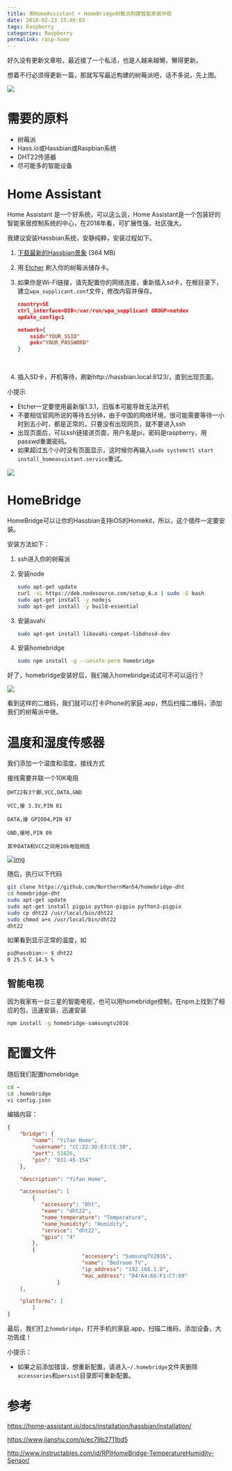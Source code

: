 ```yaml
---
title: 用HomeAssistant + HomeBridge树莓派构建智能家居中枢
date: 2018-02-23 15:45:03
tags: Raspberry
categories: Raspberry
permalink: rasp-home
---
```


 好久没有更新文章啦，最近接了一个私活，也是人越来越懒，懒得更新。

想着不行必须得更新一篇，那就写写最近构建的树莓派吧，话不多说，先上图。

![](/content/images/rasp-home/1.jpg)

# 需要的原料

* 树莓派
* Hass.io或Hassbian或Raspbian系统
* DHT22传感器
* 尽可能多的智能设备

# Home Assistant

Home Assistant 是一个好系统，可以这么说，Home Assistant是一个包装好的智能家居控制系统的中心，在2018年看，可扩展性强，社区强大。

我建议安装Hassbian系统，安静纯粹，安装过程如下。

1. [下载最新的Hassbian景象](https://github.com/home-assistant/pi-gen/releases/latest) (364 MB)

2. 用 [Etcher](https://etcher.io/) 刷入你的树莓派储存卡。

3. 如果你是Wi-Fi链接，请先配置你的网络连接，重新插入sd卡，在根目录下，建立`wpa_supplicant.conf`文件，修改内容并保存。

   ```json
   country=SE
   ctrl_interface=DIR=/var/run/wpa_supplicant GROUP=netdev
   update_config=1

   network={
       ssid="YOUR_SSID"
       psk="YOUR_PASSWORD"
   }
   ```

   ​

4. 插入SD卡，开机等待，刷新http://hassbian.local:8123/，直到出现页面。

小提示

* Etcher一定要使用最新版1.3.1，旧版本可能导致无法开机
* 不要相信官网所说的等待五分钟，由于中国的网络环境，很可能需要等待一小时到五小时，都是正常的，只要没有出现网页，就不要进入ssh
* 出现页面后，可以ssh链接进页面，用户名是pi，密码是raspberry，用passwd重置密码。
* 如果超过五个小时没有页面显示，这时候你再输入``sudo systemctl start install_homeassistant.service``重试。

![](/content/images/rasp-home/2.png)

# HomeBridge

HomeBridge可以让你的Hassbian支持iOS的Homekit，所以，这个插件一定要安装。

安装方法如下：

1. ssh进入你的树莓派

2. 安装node

   ```bash
   sudo apt-get update
   curl -sL https://deb.nodesource.com/setup_6.x | sudo -E bash 
   sudo apt-get install -y nodejs
   sudo apt-get install -y build-essential
   ```

3. 安装avahi

   ```bash
   sudo apt-get install libavahi-compat-libdnssd-dev
   ```

4. 安装homebridge

   ```bash
   sudo npm install -g --unsafe-perm homebridge
   ```

好了，homebridge安装好后，我们输入homebridge试试可不可以运行？

![](/content/images/rasp-home/3.png)

看到这样的二维码，我们就可以打卡iPhone的家庭.app，然后扫描二维码，添加我们的树莓派中继。

# 温度和湿度传感器

我们添加一个温度和湿度，接线方式

接线需要并联一个10K电阻

```
DHT22有3个脚,VCC,DATA,GND

VCC,接 3.3V,PIN 01

DATA,接 GPIO04,PIN 07

GND,接地,PIN 09

其中DATA和VCC之间用10k电阻相连

```

[![img](https://raw.githubusercontent.com/yfgeek/rpi-TempRuntime/master/images/5.png)](https://github.com/yfgeek/rpi-TempRuntime/blob/master/images/5.png)



随后，执行以下代码

```bash
git clone https://github.com/NorthernMan54/homebridge-dht
cd homebridge-dht
sudo apt-get update
sudo apt-get install pigpio python-pigpio python3-pigpio
sudo cp dht22 /usr/local/bin/dht22
sudo chmod a+x /usr/local/bin/dht22
dht22
```

如果看到显示正常的温度，如

```bash
pi@hassbian:~ $ dht22
0 25.5 C 14.5 %
```

## 智能电视

因为我家有一台三星的智能电视，也可以用homebridge控制，在npm上找到了相应的包，迅速安装，迅速安装

```bash
npm install -g homebridge-samsungtv2016
```



# 配置文件

随后我们配置homebridge

```bash
cd ~
cd .homebridge
vi config.json
```

编辑内容：

```json
{
    "bridge": {
        "name": "Yifan Home",
        "username": "CC:22:3D:E3:CE:30",
        "port": 51826,
        "pin": "031-45-154"
    },

    "description": "Yifan Home",

    "accessories": [
        {
           "accessory": "Dht",
           "name": "dht22",
           "name_temperature": "Temperature",
           "name_humidity": "Humidity",
           "service": "dht22",
           "gpio": "4"
        },
        {
                        "accessory": "SamsungTV2016",
                        "name": "Bedroom TV",
                        "ip_address": "192.168.1.8",
                        "mac_address": "84:A4:66:F1:C7:09"
                }
    ],

    "platforms": [
        ]
}
```

最后，我们打上`homebridge`，打开手机的家庭.app，扫描二维码，添加设备，大功告成！



小提示：

* 如果之前添加错误，想重新配置，请进入`~/.homebridge`文件夹删除`accessories`和`persist`目录即可重新配置。



# 参考

https://home-assistant.io/docs/installation/hassbian/installation/

https://www.jianshu.com/p/ec79b2711bd5

http://www.instructables.com/id/RPIHomeBridge-TemperatureHumidity-Sensor/